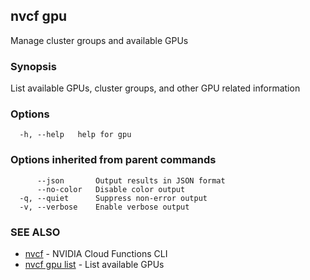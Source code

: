 ## nvcf gpu

Manage cluster groups and available GPUs

### Synopsis

List available GPUs, cluster groups, and other GPU related information

### Options

```
  -h, --help   help for gpu
```

### Options inherited from parent commands

```
      --json       Output results in JSON format
      --no-color   Disable color output
  -q, --quiet      Suppress non-error output
  -v, --verbose    Enable verbose output
```

### SEE ALSO

* [nvcf](nvcf.md)	 - NVIDIA Cloud Functions CLI
* [nvcf gpu list](nvcf_gpu_list.md)	 - List available GPUs

